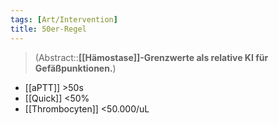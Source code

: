 ```yaml
---
tags: [Art/Intervention]
title: 50er-Regel
---
```

> (Abstract::**[[Hämostase]]-Grenzwerte als relative KI für Gefäßpunktionen.**)
- [[aPTT]] >50s
- [[Quick]] <50%
- [[Thrombocyten]] <50.000/uL